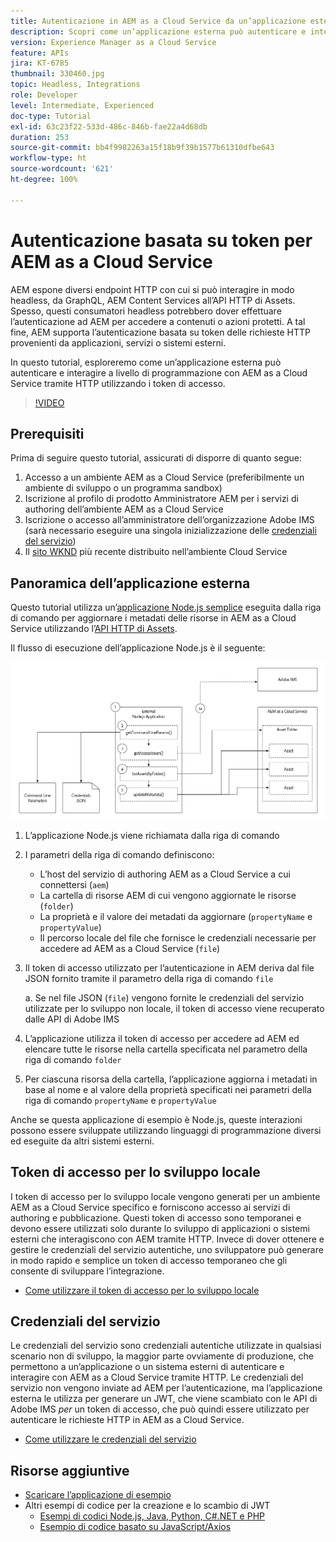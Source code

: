```yaml
---
title: Autenticazione in AEM as a Cloud Service da un’applicazione esterna
description: Scopri come un’applicazione esterna può autenticare e interagire a livello di programmazione con AEM as a Cloud Service tramite HTTP utilizzando un token di accesso per lo sviluppo locale e le credenziali di servizio.
version: Experience Manager as a Cloud Service
feature: APIs
jira: KT-6785
thumbnail: 330460.jpg
topic: Headless, Integrations
role: Developer
level: Intermediate, Experienced
doc-type: Tutorial
exl-id: 63c23f22-533d-486c-846b-fae22a4d68db
duration: 253
source-git-commit: bb4f9982263a15f18b9f39b1577b61310dfbe643
workflow-type: ht
source-wordcount: '621'
ht-degree: 100%

---
```


# Autenticazione basata su token per AEM as a Cloud Service

AEM espone diversi endpoint HTTP con cui si può interagire in modo headless, da GraphQL, AEM Content Services all’API HTTP di Assets. Spesso, questi consumatori headless potrebbero dover effettuare l’autenticazione ad AEM per accedere a contenuti o azioni protetti. A tal fine, AEM supporta l’autenticazione basata su token delle richieste HTTP provenienti da applicazioni, servizi o sistemi esterni.

In questo tutorial, esploreremo come un’applicazione esterna può autenticare e interagire a livello di programmazione con AEM as a Cloud Service tramite HTTP utilizzando i token di accesso.

>[!VIDEO](https://video.tv.adobe.com/v/3410080?quality=12&learn=on&captions=ita)

## Prerequisiti

Prima di seguire questo tutorial, assicurati di disporre di quanto segue:

1. Accesso a un ambiente AEM as a Cloud Service (preferibilmente un ambiente di sviluppo o un programma sandbox)
1. Iscrizione al profilo di prodotto Amministratore AEM per i servizi di authoring dell’ambiente AEM as a Cloud Service
1. Iscrizione o accesso all’amministratore dell’organizzazione Adobe IMS (sarà necessario eseguire una singola inizializzazione delle [credenziali del servizio](./service-credentials.md))
1. Il [sito WKND](https://github.com/adobe/aem-guides-wknd) più recente distribuito nell’ambiente Cloud Service

## Panoramica dell’applicazione esterna

Questo tutorial utilizza un’[applicazione Node.js semplice](./assets/aem-guides_token-authentication-external-application.zip) eseguita dalla riga di comando per aggiornare i metadati delle risorse in AEM as a Cloud Service utilizzando l’[API HTTP di Assets](https://experienceleague.adobe.com/it/docs/experience-manager-cloud-service/content/assets/admin/mac-api-assets).

Il flusso di esecuzione dell’applicazione Node.js è il seguente:

![Applicazione esterna](./assets/overview/external-application.png)

1. L’applicazione Node.js viene richiamata dalla riga di comando
1. I parametri della riga di comando definiscono:
   + L’host del servizio di authoring AEM as a Cloud Service a cui connettersi (`aem`)
   + La cartella di risorse AEM di cui vengono aggiornate le risorse (`folder`)
   + La proprietà e il valore dei metadati da aggiornare (`propertyName` e `propertyValue`)
   + Il percorso locale del file che fornisce le credenziali necessarie per accedere ad AEM as a Cloud Service (`file`)
1. Il token di accesso utilizzato per l’autenticazione in AEM deriva dal file JSON fornito tramite il parametro della riga di comando `file`

   a. Se nel file JSON (`file`) vengono fornite le credenziali del servizio utilizzate per lo sviluppo non locale, il token di accesso viene recuperato dalle API di Adobe IMS
1. L’applicazione utilizza il token di accesso per accedere ad AEM ed elencare tutte le risorse nella cartella specificata nel parametro della riga di comando `folder`
1. Per ciascuna risorsa della cartella, l’applicazione aggiorna i metadati in base al nome e al valore della proprietà specificati nei parametri della riga di comando `propertyName` e `propertyValue`

Anche se questa applicazione di esempio è Node.js, queste interazioni possono essere sviluppate utilizzando linguaggi di programmazione diversi ed eseguite da altri sistemi esterni.

## Token di accesso per lo sviluppo locale

I token di accesso per lo sviluppo locale vengono generati per un ambiente AEM as a Cloud Service specifico e forniscono accesso ai servizi di authoring e pubblicazione.  Questi token di accesso sono temporanei e devono essere utilizzati solo durante lo sviluppo di applicazioni o sistemi esterni che interagiscono con AEM tramite HTTP. Invece di dover ottenere e gestire le credenziali del servizio autentiche, uno sviluppatore può generare in modo rapido e semplice un token di accesso temporaneo che gli consente di sviluppare l’integrazione.

+ [Come utilizzare il token di accesso per lo sviluppo locale](./local-development-access-token.md)

## Credenziali del servizio

Le credenziali del servizio sono credenziali autentiche utilizzate in qualsiasi scenario non di sviluppo, la maggior parte ovviamente di produzione, che permettono a un’applicazione o un sistema esterni di autenticare e interagire con AEM as a Cloud Service tramite HTTP. Le credenziali del servizio non vengono inviate ad AEM per l’autenticazione, ma l’applicazione esterna le utilizza per generare un JWT, che viene scambiato con le API di Adobe IMS _per_ un token di accesso, che può quindi essere utilizzato per autenticare le richieste HTTP in AEM as a Cloud Service.

+ [Come utilizzare le credenziali del servizio](./service-credentials.md)

## Risorse aggiuntive

+ [Scaricare l’applicazione di esempio](./assets/aem-guides_token-authentication-external-application.zip)
+ Altri esempi di codice per la creazione e lo scambio di JWT
   + [Esempi di codici Node.js, Java, Python, C#.NET e PHP](https://developer.adobe.com/developer-console/docs/guides/authentication/JWT/samples)
   + [Esempio di codice basato su JavaScript/Axios](https://github.com/adobe/aemcs-api-client-lib)
